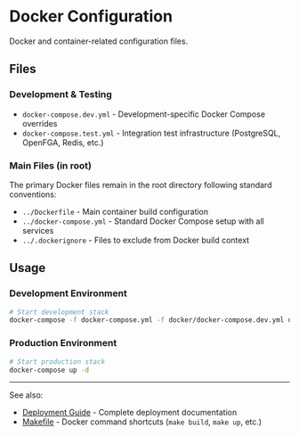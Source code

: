 # Docker Configuration

Docker and container-related configuration files.

## Files

### Development & Testing
- `docker-compose.dev.yml` - Development-specific Docker Compose overrides
- `docker-compose.test.yml` - Integration test infrastructure (PostgreSQL, OpenFGA, Redis, etc.)

### Main Files (in root)
The primary Docker files remain in the root directory following standard conventions:
- `../Dockerfile` - Main container build configuration
- `../docker-compose.yml` - Standard Docker Compose setup with all services
- `../.dockerignore` - Files to exclude from Docker build context

## Usage

### Development Environment
```bash
# Start development stack
docker-compose -f docker-compose.yml -f docker/docker-compose.dev.yml up -d
```

### Production Environment
```bash
# Start production stack
docker-compose up -d
```

---

See also:
- [Deployment Guide](../docs/deployment/) - Complete deployment documentation
- [Makefile](../Makefile) - Docker command shortcuts (`make build`, `make up`, etc.)
